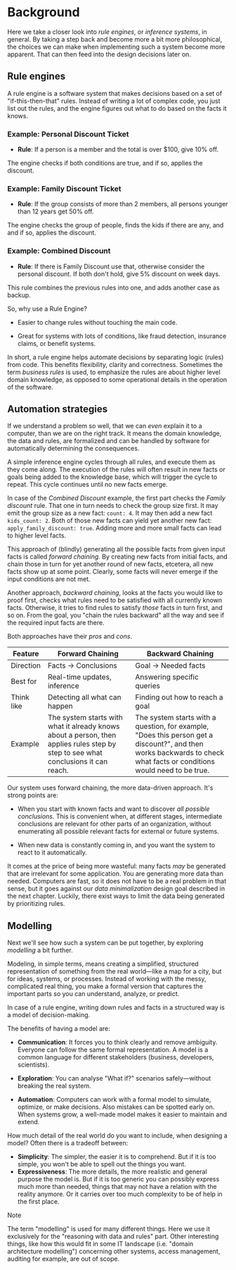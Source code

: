 # Background

Here we take a closer look into *rule engines*, or *inference systems*, in general. 
By taking a step back and become more a bit more philosophical, the choices we can make when implementing such a system become more apparent. That can then feed into the design decisions later on.

## Rule engines

A rule engine is a software system that makes decisions based on a set of "if-this-then-that" rules. Instead of writing a lot of complex code, you just list out the rules, and the engine figures out what to do based on the facts it knows.

### Example: Personal Discount Ticket

- **Rule**: If a person is a member and the total is over $100, give 10% off.

The engine checks if both conditions are true, and if so, applies the discount.

### Example: Family Discount Ticket

- **Rule**: If the group consists of more than 2 members, all persons younger than 12 years get 50% off.

The engine checks the group of people, finds the kids if there are any, and and if so, applies the discount.

### Example: Combined Discount

- **Rule**: If there is Family Discount use that, otherwise consider the personal discount. If both don't hold, give 5% discount on week days.

This rule combines the previous rules into one, and adds another case as backup.

So, why use a Rule Engine?

- Easier to change rules without touching the main code.

- Great for systems with lots of conditions, like fraud detection, insurance claims, or benefit systems.

In short, a rule engine helps automate decisions by separating logic (rules) from code. This benefits flexibility, clarity and correctness. Sometimes the term *business rules* is used, to emphasize the rules are about higher level domain knowledge, as opposed to some operational details in the operation of the software.

## Automation strategies

If we understand a problem so well, that we can *even* explain it to a computer, than we are on the right track. It means the domain knowledge, the data and rules, are formalized and can be handled by software for automatically determining the consequences.

A simple inference engine cycles through all rules, and execute them as they come along. The execution of the rules will often result in new facts or goals being added to the knowledge base, which will trigger the cycle to repeat. This cycle continues until no new facts emerge.

In case of the *Combined Discount* example, the first part checks the *Family discount* rule. That one in turn needs to check the group size first. It may emit the group size as a new fact: `count: 4`. It may then add a new fact `kids_count: 2`. Both of those new facts can yield yet another new fact: `apply_family_discount: true`. Adding more and more small facts can lead to higher level facts.  

This approach of (blindly) generating all the possible facts from given input facts is called *forward chaining*. By creating new facts from initial facts, and chain those in turn for yet another round of new facts, etcetera, all new facts show up at some point. Clearly, some facts will never emerge if the input conditions are not met. 

Another approach, *backward chaining*, looks at the facts you would like to proof first, checks what rules need to be satisfied with all currently known facts. Otherwise, it tries to find rules to satisfy *those* facts in turn first, and so on. From the goal, you "chain the rules backward" all the way and see if the required input facts are there.  

Both approaches have their _pros_ and _cons_. 

| Feature    | Forward Chaining                                                                                                                   | Backward Chaining                                                                                                                                                     |
|------------|------------------------------------------------------------------------------------------------------------------------------------|-----------------------------------------------------------------------------------------------------------------------------------------------------------------------|
| Direction  | Facts → Conclusions                                                                                                                | Goal → Needed facts                                                                                                                                                   |
| Best for   | Real-time updates, inference                                                                                                       | Answering specific queries                                                                                                                                            |
| Think like | Detecting all what can happen                                                                                                      | Finding out how to reach a goal                                                                                                                                       |
| Example    | The system starts with what it already knows about a person, then applies rules step by step to see what conclusions it can reach. | The system starts with a question, for example, "Does this person get a discount?", and then works backwards to check what facts or conditions would need to be true. |

Our system uses forward chaining, the more data-driven approach. It's strong points are:

- When you start with known facts and want to discover *all possible conclusions*. This is convenient when, at different stages, intermediate conclusions are relevant for other parts of an organization, without enumerating all possible relevant facts for external or future systems. 

- When new data is constantly coming in, and you want the system to react to it automatically.

It comes at the price of being more wasteful: many facts _may_ be generated that are irrelevant for some application. You are generating more data than needed. Computers are fast, so it does not have to be a real problem in that sense, but it goes against our *data minimalization* design goal described in the next chapter. Luckily, there exist ways to limit the data being generated by prioritizing rules.

## Modelling

Next we'll see how such a system can be put together, by exploring *modelling* a bit further.

Modeling, in simple terms, means creating a simplified, structured representation of something from the real world—like a map for a city, but for ideas, systems, or processes. Instead of working with the messy, complicated real thing, you make a formal version that captures the important parts so you can understand, analyze, or predict.

In case of a rule engine, writing down rules and facts in a structured way is a model of decision-making.

The benefits of having a model are:

- **Communication**: It forces you to think clearly and remove ambiguity. Everyone can follow the same formal representation. A model is a common language for different stakeholders (business, developers, scientists).

- **Exploration**: You can analyse "What if?" scenarios safely—without breaking the real system.

- **Automation**: Computers can work with a formal model to simulate, optimize, or make decisions. Also mistakes can be spotted early on. When systems grow, a well-made model makes it easier to maintain and extend.

How much detail of the real world do you want to include, when designing a model? Often there is a tradeoff between:

- **Simplicity**: The simpler, the easier it is to comprehend. But if it is too simple, you won't be able to spell out the things you want.
- **Expressiveness**: The more details, the more realistic and general purpose the model is. But if it is too generic you can possibly express much more than needed, things that may not have a relation with the reality anymore. Or it carries over too much complexity to be of help in the first place.

> [!NOTE]
> The term "modelling" is used for many different things. Here we use it exclusively for the "reasoning with data and rules" part. Other interesting things, like how this would fit in some IT landscape (i.e. "domain architecture modelling") concerning other systems, access management, auditing for example, are out of scope.



